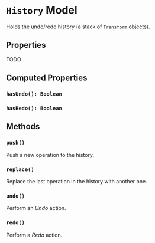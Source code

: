 # `History` Model

Holds the undo/redo history (a stack of [`Transform`](./Transform.md) objects).

## Properties

TODO

## Computed Properties

### `hasUndo(): Boolean`

### `hasRedo(): Boolean`

## Methods

### `push()`

Push a new operation to the history.

### `replace()`

Replace the last operation in the history with another one.

### `undo()`

Perform an _Undo_ action.

### `redo()`

Perform a _Redo_ action.